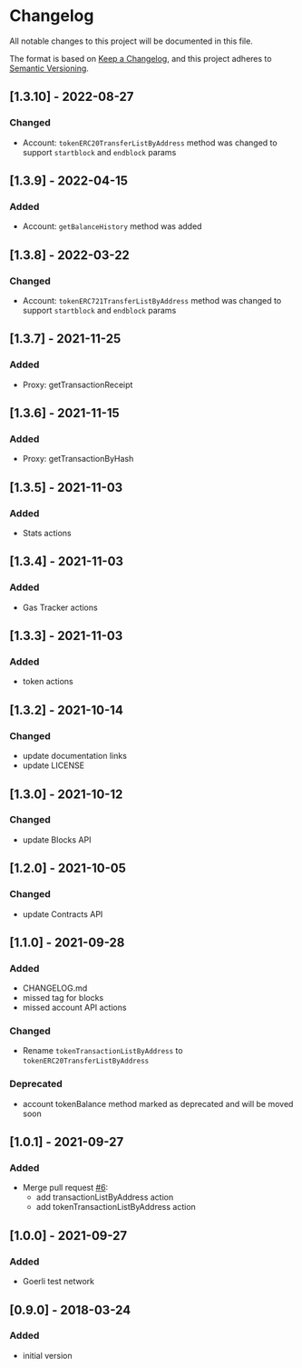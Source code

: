# Changelog

All notable changes to this project will be documented in this file.

The format is based on [Keep a Changelog](https://keepachangelog.com/en/1.0.0/),
and this project adheres to [Semantic Versioning](https://semver.org/spec/v2.0.0.html).

## [1.3.10] - 2022-08-27

### Changed

-   Account: `tokenERC20TransferListByAddress` method was changed to support `startblock` and `endblock` params

## [1.3.9] - 2022-04-15

### Added

-   Account: `getBalanceHistory` method was added

## [1.3.8] - 2022-03-22

### Changed

-   Account: `tokenERC721TransferListByAddress` method was changed to support `startblock` and `endblock` params

## [1.3.7] - 2021-11-25

### Added

-   Proxy: getTransactionReceipt

## [1.3.6] - 2021-11-15

### Added

-   Proxy: getTransactionByHash

## [1.3.5] - 2021-11-03

### Added

-   Stats actions

## [1.3.4] - 2021-11-03

### Added

-   Gas Tracker actions

## [1.3.3] - 2021-11-03

### Added

-   token actions

## [1.3.2] - 2021-10-14

### Changed

-   update documentation links
-   update LICENSE

## [1.3.0] - 2021-10-12

### Changed

-   update Blocks API

## [1.2.0] - 2021-10-05

### Changed

-   update Contracts API

## [1.1.0] - 2021-09-28

### Added

-   CHANGELOG.md
-   missed tag for blocks
-   missed account API actions

### Changed

-   Rename `tokenTransactionListByAddress` to `tokenERC20TransferListByAddress`

### Deprecated

-   account tokenBalance method marked as deprecated and will be moved soon

## [1.0.1] - 2021-09-27

### Added

-   Merge pull request [#6](https://github.com/maslakoff/php-etherscan-api/pull/6):
    -   add transactionListByAddress action
    -   add tokenTransactionListByAddress action

## [1.0.0] - 2021-09-27

### Added

-   Goerli test network

## [0.9.0] - 2018-03-24

### Added

-   initial version
